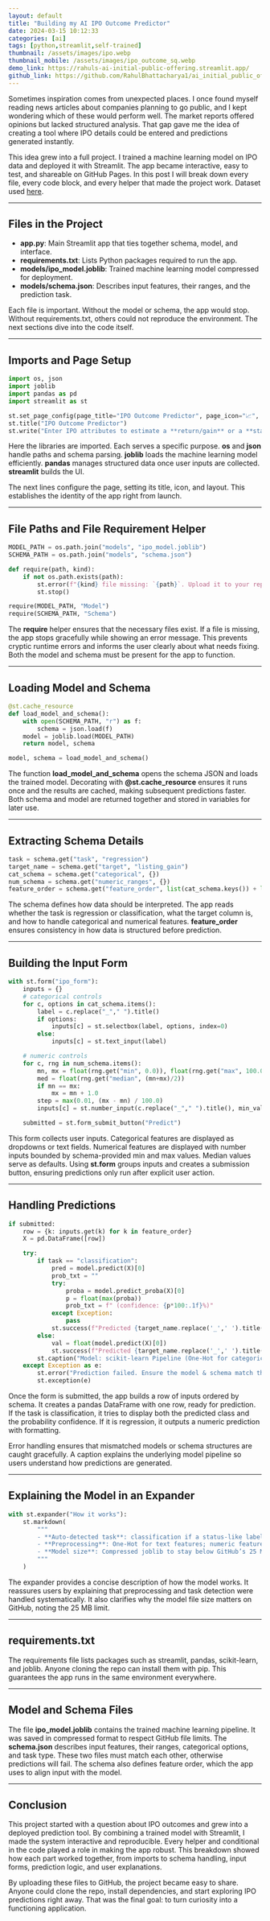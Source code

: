```yaml
---
layout: default
title: "Building my AI IPO Outcome Predictor"
date: 2024-03-15 10:12:33
categories: [ai]
tags: [python,streamlit,self-trained]
thumbnail: /assets/images/ipo.webp
thumbnail_mobile: /assets/images/ipo_outcome_sq.webp
demo_link: https://rahuls-ai-initial-public-offering.streamlit.app/
github_link: https://github.com/RahulBhattacharya1/ai_initial_public_offering
---
```


Sometimes inspiration comes from unexpected places. I once found myself reading news articles about companies planning to go public, and I kept wondering which of these would perform well. The market reports offered opinions but lacked structured analysis. That gap gave me the idea of creating a tool where IPO details could be entered and predictions generated instantly.

This idea grew into a full project. I trained a machine learning model on IPO data and deployed it with Streamlit. The app became interactive, easy to test, and shareable on GitHub Pages. In this post I will break down every file, every code block, and every helper that made the project work. Dataset used [here](https://www.kaggle.com/datasets/karanammithul/ipo-data-india-2010-2025).

---

## Files in the Project

- **app.py**: Main Streamlit app that ties together schema, model, and interface.
- **requirements.txt**: Lists Python packages required to run the app.
- **models/ipo_model.joblib**: Trained machine learning model compressed for deployment.
- **models/schema.json**: Describes input features, their ranges, and the prediction task.

Each file is important. Without the model or schema, the app would stop. Without requirements.txt, others could not reproduce the environment. The next sections dive into the code itself.

---

## Imports and Page Setup

```python
import os, json
import joblib
import pandas as pd
import streamlit as st

st.set_page_config(page_title="IPO Outcome Predictor", page_icon="📈", layout="centered")
st.title("IPO Outcome Predictor")
st.write("Enter IPO attributes to estimate a **return/gain** or a **status** (auto-detected from your dataset).")
```

Here the libraries are imported. Each serves a specific purpose. **os** and **json** handle paths and schema parsing. **joblib** loads the machine learning model efficiently. **pandas** manages structured data once user inputs are collected. **streamlit** builds the UI.

The next lines configure the page, setting its title, icon, and layout. This establishes the identity of the app right from launch.

---

## File Paths and File Requirement Helper

```python
MODEL_PATH = os.path.join("models", "ipo_model.joblib")
SCHEMA_PATH = os.path.join("models", "schema.json")

def require(path, kind):
    if not os.path.exists(path):
        st.error(f"{kind} file missing: `{path}`. Upload it to your repo and restart.")
        st.stop()

require(MODEL_PATH, "Model")
require(SCHEMA_PATH, "Schema")
```

The **require** helper ensures that the necessary files exist. If a file is missing, the app stops gracefully while showing an error message. This prevents cryptic runtime errors and informs the user clearly about what needs fixing. Both the model and schema must be present for the app to function.

---

## Loading Model and Schema

```python
@st.cache_resource
def load_model_and_schema():
    with open(SCHEMA_PATH, "r") as f:
        schema = json.load(f)
    model = joblib.load(MODEL_PATH)
    return model, schema

model, schema = load_model_and_schema()
```

The function **load_model_and_schema** opens the schema JSON and loads the trained model. Decorating with **@st.cache_resource** ensures it runs once and the results are cached, making subsequent predictions faster. Both schema and model are returned together and stored in variables for later use.

---

## Extracting Schema Details

```python
task = schema.get("task", "regression")
target_name = schema.get("target", "listing_gain")
cat_schema = schema.get("categorical", {})
num_schema = schema.get("numeric_ranges", {})
feature_order = schema.get("feature_order", list(cat_schema.keys()) + list(num_schema.keys()))
```

The schema defines how data should be interpreted. The app reads whether the task is regression or classification, what the target column is, and how to handle categorical and numerical features. **feature_order** ensures consistency in how data is structured before prediction.

---

## Building the Input Form

```python
with st.form("ipo_form"):
    inputs = {}
    # categorical controls
    for c, options in cat_schema.items():
        label = c.replace("_"," ").title()
        if options:
            inputs[c] = st.selectbox(label, options, index=0)
        else:
            inputs[c] = st.text_input(label)

    # numeric controls
    for c, rng in num_schema.items():
        mn, mx = float(rng.get("min", 0.0)), float(rng.get("max", 100.0))
        med = float(rng.get("median", (mn+mx)/2))
        if mn == mx:
            mx = mn + 1.0
        step = max(0.01, (mx - mn) / 100.0)
        inputs[c] = st.number_input(c.replace("_"," ").title(), min_value=mn, max_value=mx, value=med, step=step)

    submitted = st.form_submit_button("Predict")
```

This form collects user inputs. Categorical features are displayed as dropdowns or text fields. Numerical features are displayed with number inputs bounded by schema-provided min and max values. Median values serve as defaults. Using **st.form** groups inputs and creates a submission button, ensuring predictions only run after explicit user action.

---

## Handling Predictions

```python
if submitted:
    row = {k: inputs.get(k) for k in feature_order}
    X = pd.DataFrame([row])

    try:
        if task == "classification":
            pred = model.predict(X)[0]
            prob_txt = ""
            try:
                proba = model.predict_proba(X)[0]
                p = float(max(proba))
                prob_txt = f" (confidence: {p*100:.1f}%)"
            except Exception:
                pass
            st.success(f"Predicted {target_name.replace('_',' ').title()}: **{pred}**{prob_txt}")
        else:
            val = float(model.predict(X)[0])
            st.success(f"Predicted {target_name.replace('_',' ').title()}: **{val:,.3f}**")
        st.caption("Model: scikit-learn Pipeline (One-Hot for categoricals + Linear/Logistic Regression).")
    except Exception as e:
        st.error("Prediction failed. Ensure the model & schema match this app.")
        st.exception(e)
```

Once the form is submitted, the app builds a row of inputs ordered by schema. It creates a pandas DataFrame with one row, ready for prediction. If the task is classification, it tries to display both the predicted class and the probability confidence. If it is regression, it outputs a numeric prediction with formatting.

Error handling ensures that mismatched models or schema structures are caught gracefully. A caption explains the underlying model pipeline so users understand how predictions are generated.

---

## Explaining the Model in an Expander

```python
with st.expander("How it works"):
    st.markdown(
        """
        - **Auto-detected task**: classification if a status-like label exists; otherwise regression on a return/gain column.
        - **Preprocessing**: One-Hot for text features; numeric features passed through with median imputation at training time.
        - **Model size**: Compressed joblib to stay below GitHub’s 25 MB limit.
        """
    )
```

The expander provides a concise description of how the model works. It reassures users by explaining that preprocessing and task detection were handled systematically. It also clarifies why the model file size matters on GitHub, noting the 25 MB limit.

---

## requirements.txt

The requirements file lists packages such as streamlit, pandas, scikit-learn, and joblib. Anyone cloning the repo can install them with pip. This guarantees the app runs in the same environment everywhere.

---

## Model and Schema Files

The file **ipo_model.joblib** contains the trained machine learning pipeline. It was saved in compressed format to respect GitHub file limits. The **schema.json** describes input features, their ranges, categorical options, and task type. These two files must match each other, otherwise predictions will fail. The schema also defines feature order, which the app uses to align input with the model.

---

## Conclusion

This project started with a question about IPO outcomes and grew into a deployed prediction tool. By combining a trained model with Streamlit, I made the system interactive and reproducible. Every helper and conditional in the code played a role in making the app robust. This breakdown showed how each part worked together, from imports to schema handling, input forms, prediction logic, and user explanations.

By uploading these files to GitHub, the project became easy to share. Anyone could clone the repo, install dependencies, and start exploring IPO predictions right away. That was the final goal: to turn curiosity into a functioning application.
